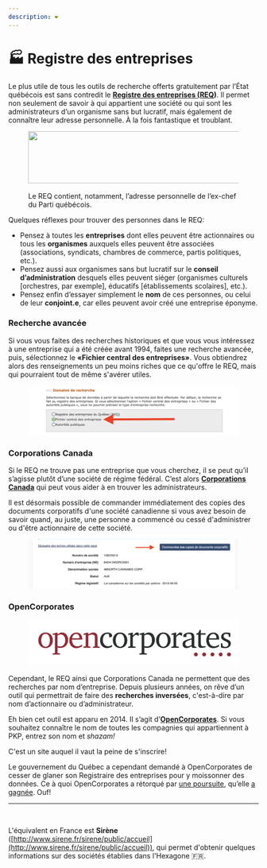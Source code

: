 ```yaml
---
description: ❤️
---
```


# 🏭 Registre des entreprises

Le plus utile de tous les outils de recherche offerts gratuitement par l’État québécois est sans contredit le [**Registre des entreprises (REQ**](https://www.quebec.ca/entreprises-et-travailleurs-autonomes/obtenir-renseignements-entreprise/recherche-registre-entreprises/acceder-registre-entreprises)**)**. Il permet non seulement de savoir à qui appartient une société ou qui sont les administrateurs d’un organisme sans but lucratif, mais également de connaître leur adresse personnelle. À la fois fantastique et troublant.

<figure><img src="https://miro.medium.com/v2/resize:fit:1304/1*-wQS8YKWzl2O7ZFqTn9AUw.png" alt="" height="105" width="652"><figcaption><p>Le REQ contient, notamment, l’adresse personnelle de l’ex-chef du Parti québécois.</p></figcaption></figure>

Quelques réflexes pour trouver des personnes dans le REQ:

* Pensez à toutes les **entreprises** dont elles peuvent être actionnaires ou tous les **organismes** auxquels elles peuvent être associées (associations, syndicats, chambres de commerce, partis politiques, etc.).
* Pensez aussi aux organismes sans but lucratif sur le **conseil d’administration** desquels elles peuvent siéger (organismes culturels \[orchestres, par exemple], éducatifs \[établissements scolaires], etc.).
* Pensez enfin d’essayer simplement le **nom** de ces personnes, ou celui de leur **conjoint.e**, car elles peuvent avoir créé une entreprise éponyme.

### Recherche avancée

Si vous vous faites des recherches historiques et que vous vous intéressez à une entreprise qui a été créée avant 1994, faites une recherche avancée, puis, sélectionnez le **«Fichier central des entreprises»**. Vous obtiendrez alors des renseignements un peu moins riches que ce qu'offre le REQ, mais qui pourraient tout de même s'avérer utiles.

<figure><img src="../.gitbook/assets/req-avance.png" alt=""><figcaption></figcaption></figure>

### Corporations Canada

Si le REQ ne trouve pas une entreprise que vous cherchez, il se peut qu’il s’agisse plutôt d’une société de régime fédéral. C’est alors [**Corporations Canada**](https://www.ic.gc.ca/app/scr/cc/CorporationsCanada/fdrlCrpSrch.html?locale=fr\_CA) qui peut vous aider à en trouver les administrateurs.

Il est désormais possible de commander immédiatement des copies des documents corporatifs d'une société canadienne si vous avez besoin de savoir quand, au juste, une personne a commencé ou cessé d'administrer ou d'être actionnaire de cette société.

<figure><img src="../.gitbook/assets/canadaCorp.png" alt=""><figcaption></figcaption></figure>

### OpenCorporates

<figure><img src="../.gitbook/assets/opencorporates.png" alt="" width="563"><figcaption></figcaption></figure>

Cependant, le REQ ainsi que Corporations Canada ne permettent que des recherches par nom d’entreprise. Depuis plusieurs années, on rêve d’un outil qui permettrait de faire des **recherches inversées**, c'est-à-dire par nom d’actionnaire ou d’administrateur.

Eh bien cet outil est apparu en 2014. Il s’agit d’[**OpenCorporates**](https://opencorporates.com/). Si vous souhaitez connaître le nom de toutes les compagnies qui appartiennent à PKP, entrez son nom et _shazam!_

C'est un site auquel il vaut la peine de s'inscrire!

Le gouvernement du Québec a cependant demandé à OpenCorporates de cesser de glaner son Registraire des entreprises pour y moissonner des données. Ce à quoi OpenCorporates a rétorqué par [une poursuite](https://www.lapresse.ca/techno/201704/06/01-5085945-quebec-poursuivi-par-la-plus-grande-banque-de-donnees-dentreprises-au-monde.php), qu’elle [a gagnée](https://www.canlii.org/fr/qc/qccs/doc/2019/2019qccs3801/2019qccs3801.html?searchUrlHash=AAAAAQAQIk9wZW5Db3Jwb3JhdGVzIgAAAAAB\&resultIndex=1). Ouf!

***

<figure><img src="http://www.sirene.fr/static-resources/img/logo-sirene.png" alt=""><figcaption></figcaption></figure>

L'équivalent en France est **Sirène** ([http://www.sirene.fr/sirene/public/accueil](http://www.sirene.fr/sirene/public/accueil)), qui permet d'obtenir quelques informations sur des sociétés établies dans l'Hexagone 🇫🇷.
